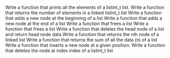 Write a function that prints all the elements of a listint\_t list.
Write a function that returns the number of elements in a linked listint\_t list
Write a function that adds a new node at the beginning of a list
Write a function that adds a new node at the end of a list
Write a function that frees a list
Write a function that frees a list
Write a function that deletes the head node of a list and return head node data
Write a function that returns the nth node of a linked list
Write a function that returns the sum of all the data (n) of a list
Write a function that inserts a new node at a given position.
Write a function that deletes the node at index index of a listint\_t list

